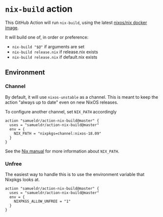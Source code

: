 `nix-build` action
==================

This GitHub Action will run `nix-build`, using the latest
[nixos/nix docker image](https://github.com/NixOS/docker).

It will build one of, in order or preference:

 * `nix-build "$@"` if arguments are set
 * `nix-build release.nix` if release.nix exists
 * `nix-build release.nix` if default.nix exists

Environment
-----------

### Channel

By default, it will use `nixos-unstable` as a channel. This is meant to
keep the action "always up to date" even on new NixOS releases.

To configure another channel, set `NIX_PATH` accordingly

```
action "samueldr/action-nix-build@master" {
  uses = "samueldr/action-nix-build@master"
  env = {
    NIX_PATH = "nixpkgs=channel:nixos-18.09"
  }
}
```

See the [Nix manual](https://nixos.org/nix/manual/) for more information about
`NIX_PATH`.

### Unfree

The easiest way to handle this is to use the environment variable that Nixpkgs
looks at.

```
action "samueldr/action-nix-build@master" {
  uses = "samueldr/action-nix-build@master"
  env = {
    NIXPKGS_ALLOW_UNFREE = "1"
  }
}
```

